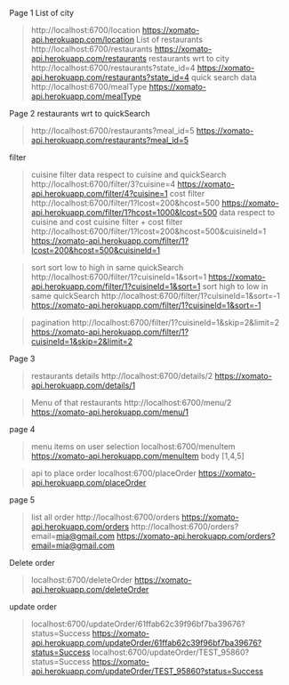 Page 1
List of city
> http://localhost:6700/location
> https://xomato-api.herokuapp.com/location
List of restaurants 
> http://localhost:6700/restaurants
> https://xomato-api.herokuapp.com/restaurants
restaurants wrt to city 
> http://localhost:6700/restaurants?state_id=4
> https://xomato-api.herokuapp.com/restaurants?state_id=4
quick search data  
> http://localhost:6700/mealType
> https://xomato-api.herokuapp.com/mealType


Page 2
restaurants wrt to quickSearch 
> http://localhost:6700/restaurants?meal_id=5
> https://xomato-api.herokuapp.com/restaurants?meal_id=5


filter
> cuisine filter
  data respect to cuisine and quickSearch 
  > http://localhost:6700/filter/3?cuisine=4
  > https://xomato-api.herokuapp.com/filter/4?cuisine=1
> cost filter
  > http://localhost:6700/filter/1?lcost=200&hcost=500
  > https://xomato-api.herokuapp.com/filter/1?hcost=1000&lcost=500
 data respect to cuisine and cost 
> cuisine filter + cost filter 
  > http://localhost:6700/filter/1?lcost=200&hcost=500&cuisineId=1
  > https://xomato-api.herokuapp.com/filter/1?lcost=200&hcost=500&cuisineId=1

> sort
    sort low to high in same quickSearch
    http://localhost:6700/filter/1?cuisineId=1&sort=1
    https://xomato-api.herokuapp.com/filter/1?cuisineId=1&sort=1
    sort high to low in same quickSearch
    http://localhost:6700/filter/1?cuisineId=1&sort=-1
    https://xomato-api.herokuapp.com/filter/1?cuisineId=1&sort=-1

> pagination
   > http://localhost:6700/filter/1?cuisineId=1&skip=2&limit=2
   > https://xomato-api.herokuapp.com/filter/1?cuisineId=1&skip=2&limit=2


Page 3
> restaurants details
> http://localhost:6700/details/2
> https://xomato-api.herokuapp.com/details/1

> Menu of that restaurants
> http://localhost:6700/menu/2
> https://xomato-api.herokuapp.com/menu/1


page 4
> menu items on user selection
  > localhost:6700/menuItem
  > https://xomato-api.herokuapp.com/menuItem
  > body [1,4,5]

> api to place order
  > localhost:6700/placeOrder
  > https://xomato-api.herokuapp.com/placeOrder

page 5
> list all order
  > http://localhost:6700/orders
  > https://xomato-api.herokuapp.com/orders
  > http://localhost:6700/orders?email=mia@gmail.com
  > https://xomato-api.herokuapp.com/orders?email=mia@gmail.com

Delete order 
> localhost:6700/deleteOrder
> https://xomato-api.herokuapp.com/deleteOrder
 

 update order
 > localhost:6700/updateOrder/61ffab62c39f96bf7ba39676?status=Success
 > https://xomato-api.herokuapp.com/updateOrder/61ffab62c39f96bf7ba39676?status=Success
 > localhost:6700/updateOrder/TEST_95860?status=Success
 > https://xomato-api.herokuapp.com/updateOrder/TEST_95860?status=Success